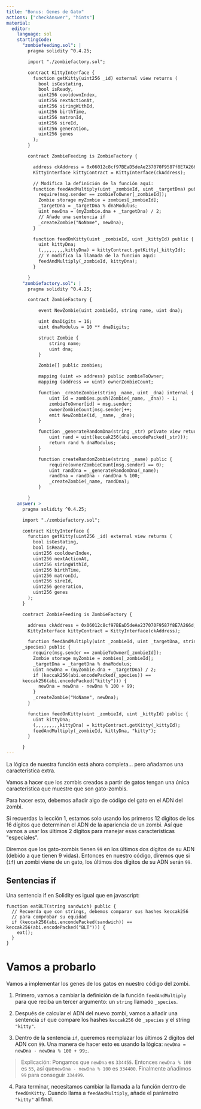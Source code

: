 ```yaml
---
title: "Bonus: Genes de Gato"
actions: ["checkAnswer", "hints"]
material:
  editor:
    language: sol
    startingCode:
      "zombiefeeding.sol": |
        pragma solidity ^0.4.25;

        import "./zombiefactory.sol";

        contract KittyInterface {
          function getKitty(uint256 _id) external view returns (
            bool isGestating,
            bool isReady,
            uint256 cooldownIndex,
            uint256 nextActionAt,
            uint256 siringWithId,
            uint256 birthTime,
            uint256 matronId,
            uint256 sireId,
            uint256 generation,
            uint256 genes
          );
        }

        contract ZombieFeeding is ZombieFactory {

          address ckAddress = 0x06012c8cf97BEaD5deAe237070F9587f8E7A266d;
          KittyInterface kittyContract = KittyInterface(ckAddress);

          // Modifica la definición de la función aquí:
          function feedAndMultiply(uint _zombieId, uint _targetDna) public {
            require(msg.sender == zombieToOwner[_zombieId]);
            Zombie storage myZombie = zombies[_zombieId];
            _targetDna = _targetDna % dnaModulus;
            uint newDna = (myZombie.dna + _targetDna) / 2;
            // Añade una sentencia if
            _createZombie("NoName", newDna);
          }

          function feedOnKitty(uint _zombieId, uint _kittyId) public {
            uint kittyDna;
            (,,,,,,,,,kittyDna) = kittyContract.getKitty(_kittyId);
            // Y modifica la llamada de la función aquí:
            feedAndMultiply(_zombieId, kittyDna);
          }

        }
      "zombiefactory.sol": |
        pragma solidity ^0.4.25;

        contract ZombieFactory {

            event NewZombie(uint zombieId, string name, uint dna);

            uint dnaDigits = 16;
            uint dnaModulus = 10 ** dnaDigits;

            struct Zombie {
                string name;
                uint dna;
            }

            Zombie[] public zombies;

            mapping (uint => address) public zombieToOwner;
            mapping (address => uint) ownerZombieCount;

            function _createZombie(string _name, uint _dna) internal {
                uint id = zombies.push(Zombie(_name, _dna)) - 1;
                zombieToOwner[id] = msg.sender;
                ownerZombieCount[msg.sender]++;
                emit NewZombie(id, _name, _dna);
            }

            function _generateRandomDna(string _str) private view returns (uint) {
                uint rand = uint(keccak256(abi.encodePacked(_str)));
                return rand % dnaModulus;
            }

            function createRandomZombie(string _name) public {
                require(ownerZombieCount[msg.sender] == 0);
                uint randDna = _generateRandomDna(_name);
                randDna = randDna - randDna % 100;
                _createZombie(_name, randDna);
            }

        }
    answer: >
      pragma solidity ^0.4.25;

      import "./zombiefactory.sol";

      contract KittyInterface {
        function getKitty(uint256 _id) external view returns (
          bool isGestating,
          bool isReady,
          uint256 cooldownIndex,
          uint256 nextActionAt,
          uint256 siringWithId,
          uint256 birthTime,
          uint256 matronId,
          uint256 sireId,
          uint256 generation,
          uint256 genes
        );
      }

      contract ZombieFeeding is ZombieFactory {

        address ckAddress = 0x06012c8cf97BEaD5deAe237070F9587f8E7A266d;
        KittyInterface kittyContract = KittyInterface(ckAddress);

        function feedAndMultiply(uint _zombieId, uint _targetDna, string
      _species) public {
          require(msg.sender == zombieToOwner[_zombieId]);
          Zombie storage myZombie = zombies[_zombieId];
          _targetDna = _targetDna % dnaModulus;
          uint newDna = (myZombie.dna + _targetDna) / 2;
          if (keccak256(abi.encodePacked(_species)) ==
      keccak256(abi.encodePacked("kitty"))) {
            newDna = newDna - newDna % 100 + 99;
          }
          _createZombie("NoName", newDna);
        }

        function feedOnKitty(uint _zombieId, uint _kittyId) public {
          uint kittyDna;
          (,,,,,,,,,kittyDna) = kittyContract.getKitty(_kittyId);
          feedAndMultiply(_zombieId, kittyDna, "kitty");
        }

      }
---
```


La lógica de nuestra función está ahora completa... pero añadamos una
característica extra.

Vamos a hacer que los zombis creados a partir de gatos tengan una única
característica que muestre que son gato-zombis.

Para hacer esto, debemos añadir algo de código del gato en el ADN del zombi.

Si recuerdas la lección 1, estamos solo usando los primeros 12 dígitos de los 16
dígitos que determinan el ADN de la apariencia de un zombi. Así que vamos a usar
los últimos 2 dígitos para manejar esas características "especiales".

Diremos que los gato-zombis tienen `99` en los últimos dos dígitos de su ADN
(debido a que tienen 9 vidas). Entonces en nuestro código, diremos que si (`if`)
un zombi viene de un gato, los últimos dos dígitos de su ADN serán `99`.

## Sentencias if

Una sentencia if en Solidity es igual que en javascript:

```
function eatBLT(string sandwich) public {
  // Recuerda que con strings, debemos comparar sus hashes keccak256
  // para comprobar su equidad
  if (keccak256(abi.encondePacked(sandwich)) == keccak256(abi.encodePacked("BLT"))) {
    eat();
  }
}
```

# Vamos a probarlo

Vamos a implementar los genes de los gatos en nuestro código del zombi.

1. Primero, vamos a cambiar la definición de la función `feedAndMultiply` para
   que reciba un tercer argumento: un `string` llamado `_species`.

2. Después de calcular el ADN del nuevo zombi, vamos a añadir una sentencia `if`
   que compare los hashes `keccak256` de `_species` y el string `"kitty"`.

3. Dentro de la sentencia `if`, queremos reemplazar los últimos 2 dígitos del
   ADN con `99`. Una manera de hacer esto es usando la lógica:
   `newDna = newDna - newDna % 100 + 99;`.

> Explicación: Pongamos que `newDna` es `334455`. Entonces `newDna % 100` es
> `55`, así que`newDna - newDna % 100` es `334400`. Finalmente añadimos `99`
> para conseguir `334499`.

4. Para terminar, necesitamos cambiar la llamada a la función dentro de
   `feedOnKitty`. Cuando llama a `feedAndMultiply`, añade el parámetro `"kitty"`
   al final.
